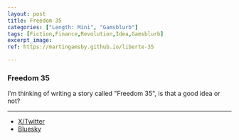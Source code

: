 ```yaml
---
layout: post
title: Freedom 35
categories: ["Length: Mini", "Gamsblurb"]
tags: [Fiction,Finance,Revolution,Idea,Gamsblurb]
excerpt_image: 
ref: https://martingamsby.github.io/liberte-35

---
```


### **Freedom 35**

I'm thinking of writing a story called "Freedom 35", is that a good idea or not?

---

- [X/Twitter](https://x.com/Martin_Gamsby/status/1847262308273361249)
- [Bluesky](https://bsky.app/profile/martingamsby.bsky.social/post/3l6v6utb33m2c)

